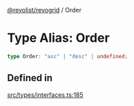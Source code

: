 [@revolist/revogrid](README.md) / Order

# Type Alias: Order

```ts
type Order: "asc" | "desc" | undefined;
```

## Defined in

[src/types/interfaces.ts:185](https://github.com/revolist/revogrid/blob/477507f867ff98f395e0119897545945e222b246/src/types/interfaces.ts#L185)
